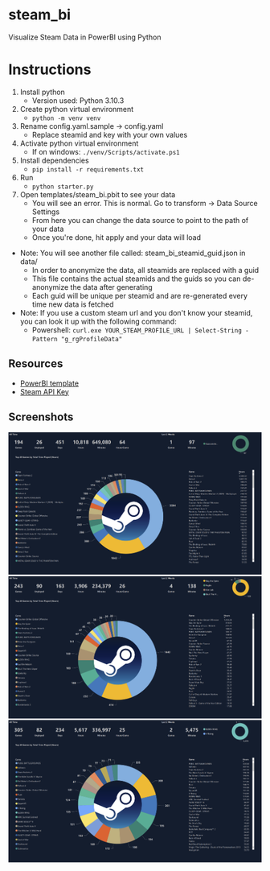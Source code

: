 # steam_bi
Visualize Steam Data in PowerBI using Python

# Instructions
1. Install python
    - Version used: Python 3.10.3
2. Create python virtual environment
    - ```python -m venv venv```
3. Rename config.yaml.sample -> config.yaml
    - Replace steamid and key with your own values
4. Activate python virtual environment
    - If on windows: ```./venv/Scripts/activate.ps1```
5. Install dependencies
    - ```pip install -r requirements.txt```
6. Run
    - ```python starter.py```
7. Open templates/steam_bi.pbit to see your data
    - You will see an error. This is normal. Go to transform -> Data Source Settings
    - From here you can change the data source to point to the path of your data
    - Once you're done, hit apply and your data will load

- Note: You will see another file called: steam_bi_steamid_guid.json in data/
    - In order to anonymize the data, all steamids are replaced with a guid
    - This file contains the actual steamids and the guids so you can de-anonymize the data after generating
    - Each guid will be unique per steamid and are re-generated every time new data is fetched  
- Note: If you use a custom steam url and you don't know your steamid, you can look it up with the following command:
    - Powershell: ```curl.exe YOUR_STEAM_PROFILE_URL | Select-String -Pattern "g_rgProfileData"```

## Resources
- [PowerBI template](templates/steam_bi.pbit)
- [Steam API Key](https://partner.steamgames.com/doc/webapi_overview/auth)

## Screenshots
![Screenshot](https://raw.githubusercontent.com/m-e-w/steam_bi/main/media/screenshots/Capture_01.PNG)
![Screenshot](https://raw.githubusercontent.com/m-e-w/steam_bi/main/media/screenshots/Capture_02.PNG)
![Screenshot](https://raw.githubusercontent.com/m-e-w/steam_bi/main/media/screenshots/Capture_03.PNG)
